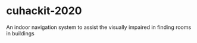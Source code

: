 # cuhackit-2020

An indoor navigation system to assist the visually impaired in finding rooms in buildings
